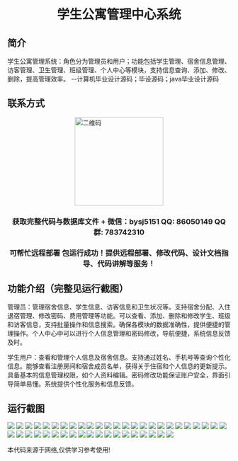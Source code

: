 <p><h1 align="center">学生公寓管理中心系统</h1></p>

## 简介
学生公寓管理系统：角色分为管理员和用户；功能包括学生管理、宿舍信息管理、访客管理、卫生管理、班级管理、个人中心等模块，支持信息查询、添加、修改、删除，提高管理效率。    --计算机毕业设计源码；毕设源码；java毕业设计源码


## 联系方式
<img src="https://bs-1329754181.cos.ap-shanghai.myqcloud.com/wx.jpg" alt="二维码" style="display: block; margin: 0 auto;" width="200px">
<p><h3 align="center">获取完整代码与数据库文件 + 微信：bysj5151 QQ: 86050149 QQ群: 783742310</h3></p>
<p><h3 align="center">可帮忙远程部署 包运行成功！提供远程部署、修改代码、设计文档指导、代码讲解等服务！</h3></p>

## 功能介绍（完整见运行截图）
管理员：管理宿舍信息、学生信息、访客信息和卫生状况等。支持宿舍分配、入住退宿管理、修改密码、费用管理等功能。可以查看、添加、删除和修改学生、班级和访客信息，支持批量操作和信息搜索。确保各模块的数据准确性，提供便捷的管理操作。个人中心中可以进行个人信息管理和密码修改，导航便捷，系统信息反馈及时。

学生用户：查看和管理个人信息及宿舍信息。支持通过姓名、手机号等查询个性化信息。能够查看注册房间和宿舍成员名单，获得关于住宿和个人信息的更新提示。具备基本的信息管理权限，如个人资料编辑。密码修改功能保证账户安全，界面引导简单易懂。系统提供个性化服务和信息反馈。


## 运行截图
![](https://bs-1329754181.cos.ap-shanghai.myqcloud.com/ssm/StudentApartmentManagementCenterSystem/img/001.jpg)
![](https://bs-1329754181.cos.ap-shanghai.myqcloud.com/ssm/StudentApartmentManagementCenterSystem/img/002.jpg)
![](https://bs-1329754181.cos.ap-shanghai.myqcloud.com/ssm/StudentApartmentManagementCenterSystem/img/003.jpg)
![](https://bs-1329754181.cos.ap-shanghai.myqcloud.com/ssm/StudentApartmentManagementCenterSystem/img/004.jpg)
![](https://bs-1329754181.cos.ap-shanghai.myqcloud.com/ssm/StudentApartmentManagementCenterSystem/img/005.jpg)
![](https://bs-1329754181.cos.ap-shanghai.myqcloud.com/ssm/StudentApartmentManagementCenterSystem/img/006.jpg)
![](https://bs-1329754181.cos.ap-shanghai.myqcloud.com/ssm/StudentApartmentManagementCenterSystem/img/007.jpg)
![](https://bs-1329754181.cos.ap-shanghai.myqcloud.com/ssm/StudentApartmentManagementCenterSystem/img/008.jpg)
![](https://bs-1329754181.cos.ap-shanghai.myqcloud.com/ssm/StudentApartmentManagementCenterSystem/img/009.jpg)
![](https://bs-1329754181.cos.ap-shanghai.myqcloud.com/ssm/StudentApartmentManagementCenterSystem/img/010.jpg)
![](https://bs-1329754181.cos.ap-shanghai.myqcloud.com/ssm/StudentApartmentManagementCenterSystem/img/011.jpg)
![](https://bs-1329754181.cos.ap-shanghai.myqcloud.com/ssm/StudentApartmentManagementCenterSystem/img/012.jpg)
![](https://bs-1329754181.cos.ap-shanghai.myqcloud.com/ssm/StudentApartmentManagementCenterSystem/img/013.jpg)
![](https://bs-1329754181.cos.ap-shanghai.myqcloud.com/ssm/StudentApartmentManagementCenterSystem/img/014.jpg)
![](https://bs-1329754181.cos.ap-shanghai.myqcloud.com/ssm/StudentApartmentManagementCenterSystem/img/015.jpg)
![](https://bs-1329754181.cos.ap-shanghai.myqcloud.com/ssm/StudentApartmentManagementCenterSystem/img/016.jpg)
![](https://bs-1329754181.cos.ap-shanghai.myqcloud.com/ssm/StudentApartmentManagementCenterSystem/img/017.jpg)
![](https://bs-1329754181.cos.ap-shanghai.myqcloud.com/ssm/StudentApartmentManagementCenterSystem/img/018.jpg)
![](https://bs-1329754181.cos.ap-shanghai.myqcloud.com/ssm/StudentApartmentManagementCenterSystem/img/019.jpg)
![](https://bs-1329754181.cos.ap-shanghai.myqcloud.com/ssm/StudentApartmentManagementCenterSystem/img/020.jpg)
![](https://bs-1329754181.cos.ap-shanghai.myqcloud.com/ssm/StudentApartmentManagementCenterSystem/img/021.jpg)
![](https://bs-1329754181.cos.ap-shanghai.myqcloud.com/ssm/StudentApartmentManagementCenterSystem/img/022.jpg)
![](https://bs-1329754181.cos.ap-shanghai.myqcloud.com/ssm/StudentApartmentManagementCenterSystem/img/023.jpg)
![](https://bs-1329754181.cos.ap-shanghai.myqcloud.com/ssm/StudentApartmentManagementCenterSystem/img/024.jpg)
![](https://bs-1329754181.cos.ap-shanghai.myqcloud.com/ssm/StudentApartmentManagementCenterSystem/img/025.jpg)
![](https://bs-1329754181.cos.ap-shanghai.myqcloud.com/ssm/StudentApartmentManagementCenterSystem/img/026.jpg)
![](https://bs-1329754181.cos.ap-shanghai.myqcloud.com/ssm/StudentApartmentManagementCenterSystem/img/027.jpg)
![](https://bs-1329754181.cos.ap-shanghai.myqcloud.com/ssm/StudentApartmentManagementCenterSystem/img/028.jpg)
![](https://bs-1329754181.cos.ap-shanghai.myqcloud.com/ssm/StudentApartmentManagementCenterSystem/img/029.jpg)
![](https://bs-1329754181.cos.ap-shanghai.myqcloud.com/ssm/StudentApartmentManagementCenterSystem/img/030.jpg)
![](https://bs-1329754181.cos.ap-shanghai.myqcloud.com/ssm/StudentApartmentManagementCenterSystem/img/031.jpg)
![](https://bs-1329754181.cos.ap-shanghai.myqcloud.com/ssm/StudentApartmentManagementCenterSystem/img/032.jpg)
![](https://bs-1329754181.cos.ap-shanghai.myqcloud.com/ssm/StudentApartmentManagementCenterSystem/img/033.jpg)
![](https://bs-1329754181.cos.ap-shanghai.myqcloud.com/ssm/StudentApartmentManagementCenterSystem/img/034.jpg)
![](https://bs-1329754181.cos.ap-shanghai.myqcloud.com/ssm/StudentApartmentManagementCenterSystem/img/035.jpg)
![](https://bs-1329754181.cos.ap-shanghai.myqcloud.com/ssm/StudentApartmentManagementCenterSystem/img/036.jpg)
![](https://bs-1329754181.cos.ap-shanghai.myqcloud.com/ssm/StudentApartmentManagementCenterSystem/img/037.jpg)
![](https://bs-1329754181.cos.ap-shanghai.myqcloud.com/ssm/StudentApartmentManagementCenterSystem/img/038.jpg)
![](https://bs-1329754181.cos.ap-shanghai.myqcloud.com/ssm/StudentApartmentManagementCenterSystem/img/039.jpg)
![](https://bs-1329754181.cos.ap-shanghai.myqcloud.com/ssm/StudentApartmentManagementCenterSystem/img/040.jpg)
![](https://bs-1329754181.cos.ap-shanghai.myqcloud.com/ssm/StudentApartmentManagementCenterSystem/img/041.jpg)
![](https://bs-1329754181.cos.ap-shanghai.myqcloud.com/ssm/StudentApartmentManagementCenterSystem/img/042.jpg)
![](https://bs-1329754181.cos.ap-shanghai.myqcloud.com/ssm/StudentApartmentManagementCenterSystem/img/043.jpg)
![](https://bs-1329754181.cos.ap-shanghai.myqcloud.com/ssm/StudentApartmentManagementCenterSystem/img/044.jpg)

<p>本代码来源于网络,仅供学习参考使用!</p>
